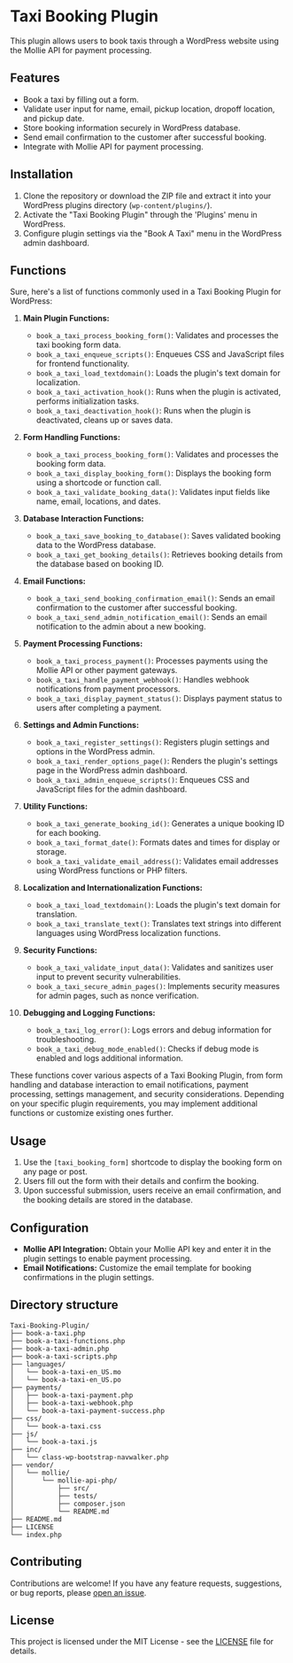 # Taxi Booking Plugin

This plugin allows users to book taxis through a WordPress website using the Mollie API for payment processing.

## Features

- Book a taxi by filling out a form.
- Validate user input for name, email, pickup location, dropoff location, and pickup date.
- Store booking information securely in WordPress database.
- Send email confirmation to the customer after successful booking.
- Integrate with Mollie API for payment processing.

## Installation

1. Clone the repository or download the ZIP file and extract it into your WordPress plugins directory (`wp-content/plugins/`).
2. Activate the "Taxi Booking Plugin" through the 'Plugins' menu in WordPress.
3. Configure plugin settings via the "Book A Taxi" menu in the WordPress admin dashboard.

## Functions

Sure, here's a list of functions commonly used in a Taxi Booking Plugin for WordPress:

1. **Main Plugin Functions:**
   - `book_a_taxi_process_booking_form()`: Validates and processes the taxi booking form data.
   - `book_a_taxi_enqueue_scripts()`: Enqueues CSS and JavaScript files for frontend functionality.
   - `book_a_taxi_load_textdomain()`: Loads the plugin's text domain for localization.
   - `book_a_taxi_activation_hook()`: Runs when the plugin is activated, performs initialization tasks.
   - `book_a_taxi_deactivation_hook()`: Runs when the plugin is deactivated, cleans up or saves data.

2. **Form Handling Functions:**
   - `book_a_taxi_process_booking_form()`: Validates and processes the booking form data.
   - `book_a_taxi_display_booking_form()`: Displays the booking form using a shortcode or function call.
   - `book_a_taxi_validate_booking_data()`: Validates input fields like name, email, locations, and dates.

3. **Database Interaction Functions:**
   - `book_a_taxi_save_booking_to_database()`: Saves validated booking data to the WordPress database.
   - `book_a_taxi_get_booking_details()`: Retrieves booking details from the database based on booking ID.

4. **Email Functions:**
   - `book_a_taxi_send_booking_confirmation_email()`: Sends an email confirmation to the customer after successful booking.
   - `book_a_taxi_send_admin_notification_email()`: Sends an email notification to the admin about a new booking.

5. **Payment Processing Functions:**
   - `book_a_taxi_process_payment()`: Processes payments using the Mollie API or other payment gateways.
   - `book_a_taxi_handle_payment_webhook()`: Handles webhook notifications from payment processors.
   - `book_a_taxi_display_payment_status()`: Displays payment status to users after completing a payment.

6. **Settings and Admin Functions:**
   - `book_a_taxi_register_settings()`: Registers plugin settings and options in the WordPress admin.
   - `book_a_taxi_render_options_page()`: Renders the plugin's settings page in the WordPress admin dashboard.
   - `book_a_taxi_admin_enqueue_scripts()`: Enqueues CSS and JavaScript files for the admin dashboard.

7. **Utility Functions:**
   - `book_a_taxi_generate_booking_id()`: Generates a unique booking ID for each booking.
   - `book_a_taxi_format_date()`: Formats dates and times for display or storage.
   - `book_a_taxi_validate_email_address()`: Validates email addresses using WordPress functions or PHP filters.

8. **Localization and Internationalization Functions:**
   - `book_a_taxi_load_textdomain()`: Loads the plugin's text domain for translation.
   - `book_a_taxi_translate_text()`: Translates text strings into different languages using WordPress localization functions.

9. **Security Functions:**
   - `book_a_taxi_validate_input_data()`: Validates and sanitizes user input to prevent security vulnerabilities.
   - `book_a_taxi_secure_admin_pages()`: Implements security measures for admin pages, such as nonce verification.

10. **Debugging and Logging Functions:**
    - `book_a_taxi_log_error()`: Logs errors and debug information for troubleshooting.
    - `book_a_taxi_debug_mode_enabled()`: Checks if debug mode is enabled and logs additional information.

These functions cover various aspects of a Taxi Booking Plugin, from form handling and database interaction to email notifications, payment processing, settings management, and security considerations. Depending on your specific plugin requirements, you may implement additional functions or customize existing ones further.

## Usage

1. Use the `[taxi_booking_form]` shortcode to display the booking form on any page or post.
2. Users fill out the form with their details and confirm the booking.
3. Upon successful submission, users receive an email confirmation, and the booking details are stored in the database.

## Configuration

- **Mollie API Integration:** Obtain your Mollie API key and enter it in the plugin settings to enable payment processing.
- **Email Notifications:** Customize the email template for booking confirmations in the plugin settings.

## Directory structure
```
Taxi-Booking-Plugin/
├── book-a-taxi.php
├── book-a-taxi-functions.php
├── book-a-taxi-admin.php
├── book-a-taxi-scripts.php
├── languages/
│   └── book-a-taxi-en_US.mo
│   └── book-a-taxi-en_US.po
├── payments/
│   ├── book-a-taxi-payment.php
│   ├── book-a-taxi-webhook.php
│   └── book-a-taxi-payment-success.php
├── css/
│   └── book-a-taxi.css
├── js/
│   └── book-a-taxi.js
├── inc/
│   └── class-wp-bootstrap-navwalker.php
├── vendor/
│   └── mollie/
│       └── mollie-api-php/
│           ├── src/
│           ├── tests/
│           ├── composer.json
│           └── README.md
├── README.md
├── LICENSE
└── index.php
```
## Contributing

Contributions are welcome! If you have any feature requests, suggestions, or bug reports, please [open an issue](https://github.com/your-repo/issues).

## License

This project is licensed under the MIT License - see the [LICENSE](LICENSE) file for details.
